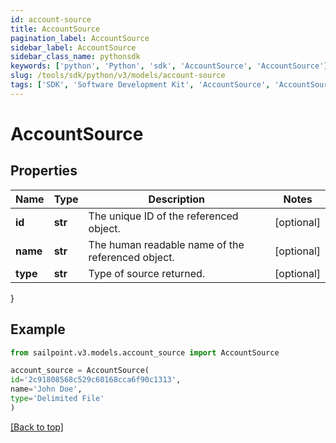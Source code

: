 ```yaml
---
id: account-source
title: AccountSource
pagination_label: AccountSource
sidebar_label: AccountSource
sidebar_class_name: pythonsdk
keywords: ['python', 'Python', 'sdk', 'AccountSource', 'AccountSource'] 
slug: /tools/sdk/python/v3/models/account-source
tags: ['SDK', 'Software Development Kit', 'AccountSource', 'AccountSource']
---
```


# AccountSource


## Properties

Name | Type | Description | Notes
------------ | ------------- | ------------- | -------------
**id** | **str** | The unique ID of the referenced object. | [optional] 
**name** | **str** | The human readable name of the referenced object. | [optional] 
**type** | **str** | Type of source returned. | [optional] 
}

## Example

```python
from sailpoint.v3.models.account_source import AccountSource

account_source = AccountSource(
id='2c91808568c529c60168cca6f90c1313',
name='John Doe',
type='Delimited File'
)

```
[[Back to top]](#) 

